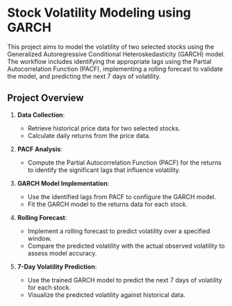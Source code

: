 # Stock Volatility Modeling using GARCH

This project aims to model the volatility of two selected stocks using the Generalized Autoregressive Conditional Heteroskedasticity (GARCH) model. The workflow includes identifying the appropriate lags using the Partial Autocorrelation Function (PACF), implementing a rolling forecast to validate the model, and predicting the next 7 days of volatility.

## Project Overview

1. **Data Collection**: 
   - Retrieve historical price data for two selected stocks.
   - Calculate daily returns from the price data.

2. **PACF Analysis**:
   - Compute the Partial Autocorrelation Function (PACF) for the returns to identify the significant lags that influence volatility.
   
3. **GARCH Model Implementation**:
   - Use the identified lags from PACF to configure the GARCH model.
   - Fit the GARCH model to the returns data for each stock.

4. **Rolling Forecast**:
   - Implement a rolling forecast to predict volatility over a specified window.
   - Compare the predicted volatility with the actual observed volatility to assess model accuracy.

5. **7-Day Volatility Prediction**:
   - Use the trained GARCH model to predict the next 7 days of volatility for each stock.
   - Visualize the predicted volatility against historical data.
